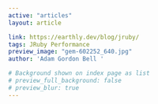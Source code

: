 ```yaml
---
active: "articles"
layout: article

link: https://earthly.dev/blog/jruby/
tags: JRuby Performance
preview_image: "gem-602252_640.jpg"
author: 'Adam Gordon Bell '

# Background shown on index page as list
# preview_full_background: false
# preview_blur: true
---
```

